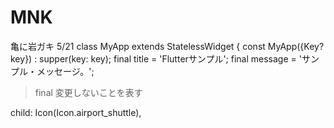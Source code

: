 # MNK
亀に岩ガキ
5/21
class MyApp extends StatelessWidget {
  const MyApp({Key? key}) : supper(key: key);
  final title = 'Flutterサンプル';
  final message = 'サンプル・メッセージ。';

> final
  変更しないことを表す

child: Icon(Icon.airport_shuttle),

